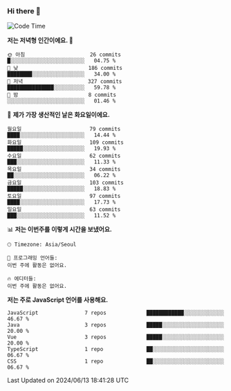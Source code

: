 ### Hi there 👋

<!--
**hi-aa/hi-aa** is a ✨ _special_ ✨ repository because its `README.md` (this file) appears on your GitHub profile.

Here are some ideas to get you started:

- 🔭 I’m currently working on ...
- 🌱 I’m currently learning ...
- 👯 I’m looking to collaborate on ...
- 🤔 I’m looking for help with ...
- 💬 Ask me about ...
- 📫 How to reach me: ...
- 😄 Pronouns: ...
- ⚡ Fun fact: ...
-->

<!--START_SECTION:waka-->
![Code Time](http://img.shields.io/badge/Code%20Time-62%20hrs%2019%20mins-blue)

**저는 저녁형 인간이에요. 🦉** 

```text
🌞 아침                     26 commits          █░░░░░░░░░░░░░░░░░░░░░░░░   04.75 % 
🌆 낮　                     186 commits         ████████░░░░░░░░░░░░░░░░░   34.00 % 
🌃 저녁                     327 commits         ███████████████░░░░░░░░░░   59.78 % 
🌙 밤　                     8 commits           ░░░░░░░░░░░░░░░░░░░░░░░░░   01.46 % 
```
📅 **제가 가장 생산적인 날은 화요일이에요.** 

```text
월요일                      79 commits          ████░░░░░░░░░░░░░░░░░░░░░   14.44 % 
화요일                      109 commits         █████░░░░░░░░░░░░░░░░░░░░   19.93 % 
수요일                      62 commits          ███░░░░░░░░░░░░░░░░░░░░░░   11.33 % 
목요일                      34 commits          ██░░░░░░░░░░░░░░░░░░░░░░░   06.22 % 
금요일                      103 commits         █████░░░░░░░░░░░░░░░░░░░░   18.83 % 
토요일                      97 commits          ████░░░░░░░░░░░░░░░░░░░░░   17.73 % 
일요일                      63 commits          ███░░░░░░░░░░░░░░░░░░░░░░   11.52 % 
```


📊 **저는 이번주를 이렇게 시간을 보냈어요.** 

```text
🕑︎ Timezone: Asia/Seoul

💬 프로그래밍 언어들: 
이번 주에 활동은 없어요.

🔥 에디터들: 
이번 주에 활동은 없어요.
```

**저는 주로 JavaScript 언어를 사용해요.** 

```text
JavaScript               7 repos             ████████████░░░░░░░░░░░░░   46.67 % 
Java                     3 repos             █████░░░░░░░░░░░░░░░░░░░░   20.00 % 
Vue                      3 repos             █████░░░░░░░░░░░░░░░░░░░░   20.00 % 
TypeScript               1 repo              ██░░░░░░░░░░░░░░░░░░░░░░░   06.67 % 
CSS                      1 repo              ██░░░░░░░░░░░░░░░░░░░░░░░   06.67 % 
```




 Last Updated on 2024/06/13 18:41:28 UTC
<!--END_SECTION:waka-->
